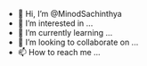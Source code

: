 - 👋 Hi, I’m @MinodSachinthya
- 👀 I’m interested in ...
- 🌱 I’m currently learning ...
- 💞️ I’m looking to collaborate on ...
- 📫 How to reach me ...

<!---
MinodSachinthya/MinodSachinthya is a ✨ special ✨ repository because its `README.md` (this file) appears on your GitHub profile.
You can click the Preview link to take a look at your changes.
--->
